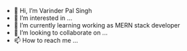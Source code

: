 - 👋 Hi, I’m Varinder Pal Singh
- 👀 I’m interested in ...
- 🌱 I’m currently learning working as MERN stack developer
- 💞️ I’m looking to collaborate on ...
- 📫 How to reach me ...

<!---
Shaju06/Shaju06 is a ✨ special ✨ repository because its `README.md` (this file) appears on your GitHub profile.
You can click the Preview link to take a look at your changes.
--->
